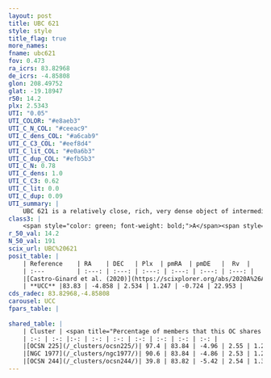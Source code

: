 ```yaml
---
layout: post
title: UBC 621
style: style
title_flag: true
more_names: 
fname: ubc621
fov: 0.473
ra_icrs: 83.82968
de_icrs: -4.85808
glon: 208.49752
glat: -19.18947
r50: 14.2
plx: 2.5343
UTI: "0.05"
UTI_COLOR: "#e8aeb3"
UTI_C_N_COL: "#ceeac9"
UTI_C_dens_COL: "#a6cab9"
UTI_C_C3_COL: "#eef8d4"
UTI_C_lit_COL: "#e0a6b3"
UTI_C_dup_COL: "#efb5b3"
UTI_C_N: 0.78
UTI_C_dens: 1.0
UTI_C_C3: 0.62
UTI_C_lit: 0.0
UTI_C_dup: 0.09
UTI_summary: |
    UBC 621 is a relatively close, rich, very dense object of intermediate C3 quality. It is rarely studied in the literature.<br><br><span style="color: #99180f; font-weight: bold;">Warning: </span>This is very likely a duplicate object, which shares a large percentage of members with at least one previously reported entry.
class3: |
    <span style="color: green; font-weight: bold;">A</span><span style="color: red; font-weight: bold;">C</span>
r_50_val: 14.2
N_50_val: 191
scix_url: UBC%20621
posit_table: |
    | Reference    | RA    | DEC   | Plx  | pmRA  | pmDE   |  Rv  |
    | :---         | :---: | :---: | :---: | :---: | :---: | :---: |
    |[Castro-Ginard et al. (2020)](https://scixplorer.org/abs/2020A%26A...635A..45C) | 83.78 | -4.802 | 2.529 | 1.236 | -0.768 | -- |
    | **UCC** |83.83 | -4.858 | 2.534 | 1.247 | -0.724 | 22.953 | 
cds_radec: 83.82968,-4.85808
carousel: UCC
fpars_table: |
    
shared_table: |
    | Cluster | <span title="Percentage of members that this OC shares with the ones listed">%</span>   | RA   | DEC   | Plx   | pmRA  | pmDE  | Rv | UTI |
    | :-: | :-: |:-: | :-: | :-: | :-: | :-: | :-: | :-: |
    |[OCSN 225](/_clusters/ocsn225/)| 97.4 | 83.84 | -4.96 | 2.55 | 1.25 | -0.08 | 22.73 |0.36 |
    |[NGC 1977](/_clusters/ngc1977/)| 90.6 | 83.84 | -4.86 | 2.53 | 1.26 | -0.71 | 23.87 |0.8 |
    |[OCSN 244](/_clusters/ocsn244/)| 39.8 | 83.82 | -5.42 | 2.54 | 1.31 | 0.34 | 22.67 |0.4 |
---
```

